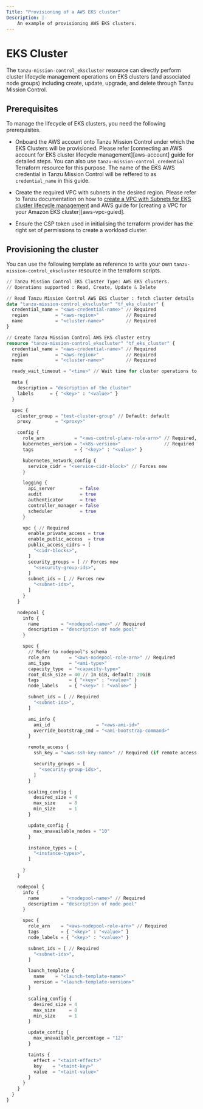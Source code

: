 ```yaml
---
Title: "Provisioning of a AWS EKS cluster"
Description: |-
    An example of provisioning AWS EKS clusters.
---
```

# EKS Cluster

The `tanzu-mission-control_ekscluster` resource can directly perform cluster lifecycle management operations on EKS clusters (and associated node groups) including create, update, upgrade, and delete through Tanzu Mission Control.

## Prerequisites

To manage the lifecycle of EKS clusters, you need the following prerequisites.

- Onboard the AWS account onto Tanzu Mission Control under which the EKS Clusters will be provisioned. Please refer [connecting an AWS account for EKS cluster lifecycle management][aws-account] guide for detailed steps. You can also use `tanzu-mission-control_credential` Terraform resource for this purpose. The name of the EKS AWS credential in Tanzu Mission Control will be reffered to as `credential_name` in this guide.

- Create the required VPC with subnets in the desired region. Please refer to Tanzu documentation on how to [create a VPC with Subnets for EKS cluster lifecycle management][tanzu-vpc-guide] and AWS guide for [creating a VPC for your Amazon EKS cluster][aws-vpc-guied].

- Ensure the CSP token used in initialising the terraform provider has the right set of permissions to create a workload cluster.

[tanzu-vpc-guide]: https://docs.vmware.com/en/VMware-Tanzu-Mission-Control/services/tanzumc-using/GUID-5708F04E-7EA3-495D-A484-FD6DB7AA8356.html
[aws-vpc-guide]: https://docs.aws.amazon.com/eks/latest/userguide/creating-a-vpc.html

## Provisioning the cluster

You can use the following template as reference to write your own `tanzu-mission-control_ekscluster` resource in the terraform scripts. 

```terraform
// Tanzu Mission Control EKS Cluster Type: AWS EKS clusters.
// Operations supported : Read, Create, Update & Delete

// Read Tanzu Mission Control AWS EKS cluster : fetch cluster details
data "tanzu-mission-control_ekscluster" "tf_eks_cluster" {
  credential_name = "<aws-credential-name>" // Required
  region          = "<aws-region>"          // Required
  name            = "<cluster-name>"        // Required
}

// Create Tanzu Mission Control AWS EKS cluster entry
resource "tanzu-mission-control_ekscluster" "tf_eks_cluster" {
  credential_name = "<aws-credential-name>" // Required
  region          = "<aws-region>"          // Required
  name            = "<cluster-name>"        // Required

  ready_wait_timeout = "<time>" // Wait time for cluster operations to finish (default: 30m).

  meta {
    description = "description of the cluster"
    labels      = { "<key>" : "<value>" }
  }

  spec {
    cluster_group = "test-cluster-group" // Default: default
    proxy         = "<proxy>"

    config {
      role_arn           = "<aws-control-plane-role-arn>" // Required, forces new
      kubernetes_version = "<k8s-version>"                // Required
      tags               = { "<key>" : "<value>" }

      kubernetes_network_config {
        service_cidr = "<service-cidr-block>" // Forces new
      }

      logging {
        api_server         = false
        audit              = true
        authenticator      = true
        controller_manager = false
        scheduler          = true
      }

      vpc { // Required
        enable_private_access = true
        enable_public_access  = true
        public_access_cidrs = [
          "<cidr-blocks>",
        ]
        security_groups = [ // Forces new
          "<security-group-ids>",
        ]
        subnet_ids = [ // Forces new
          "<subnet-ids>",
        ]
      }
    }

    nodepool {
      info {
        name        = "<nodepool-name>" // Required
        description = "description of node pool"
      }

      spec {
        // Refer to nodepool's schema
        role_arn       = "<aws-nodepool-role-arn>" // Required
        ami_type       = "<ami-type>"
        capacity_type  = "<capacity-type>"
        root_disk_size = 40 // In GiB, default: 20GiB
        tags           = { "<key>" : "<value>" }
        node_labels    = { "<key>" : "<value>" }

        subnet_ids = [ // Required
          "<subnet-ids>",
        ]

        ami_info {
          ami_id                 = "<aws-ami-id>"
          override_bootstrap_cmd = "<ami-bootstrap-command>"
        }

        remote_access {
          ssh_key = "<aws-ssh-key-name>" // Required (if remote access is specified)

          security_groups = [
            "<security-group-ids>",
          ]
        }

        scaling_config {
          desired_size = 4
          max_size     = 8
          min_size     = 1
        }

        update_config {
          max_unavailable_nodes = "10"
        }

        instance_types = [
          "<instance-types>",
        ]

      }
    }

    nodepool {
      info {
        name        = "<nodepool-name>" // Required
        description = "description of node pool"
      }

      spec {
        role_arn    = "<aws-nodepool-role-arn>" // Required
        tags        = { "<key>" : "<value>" }
        node_labels = { "<key>" : "<value>" }

        subnet_ids = [ // Required
          "<subnet-ids>",
        ]

        launch_template {
          name    = "<launch-template-name>"
          version = "<launch-template-version>"
        }

        scaling_config {
          desired_size = 4
          max_size     = 8
          min_size     = 1
        }

        update_config {
          max_unavailable_percentage = "12"
        }

        taints {
          effect = "<taint-effect>"
          key    = "<taint-key>"
          value  = "<taint-value>"
        }
      }
    }
  }
}
```
